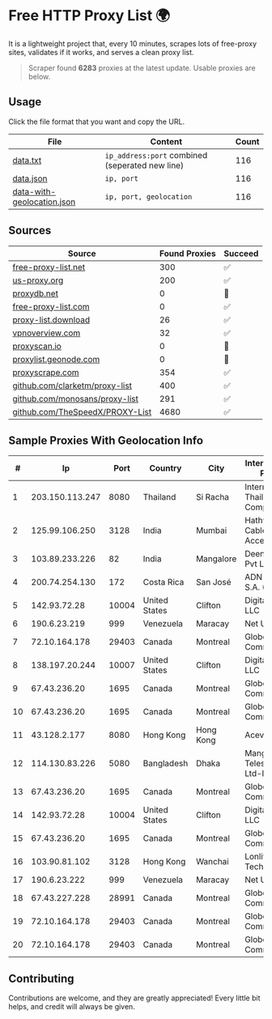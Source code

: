 
# Free HTTP Proxy List 🌍

It is a lightweight project that, every 10 minutes, scrapes lots of free-proxy sites, validates if it works, and serves a clean proxy list.


> Scraper found **6283** proxies at the latest update. Usable proxies are below.

## Usage

Click the file format that you want and copy the URL.


|File|Content|Count|
|----|-------|-----|
|[data.txt](https://raw.githubusercontent.com/themiralay/Proxy-List-World/master/data.txt)|`ip_address:port` combined (seperated new line)|116|
|[data.json](https://raw.githubusercontent.com/themiralay/Proxy-List-World/master/data.json)|`ip, port`|116|
|[data-with-geolocation.json](https://raw.githubusercontent.com/themiralay/Proxy-List-World/master/data-with-geolocation.json)|`ip, port, geolocation`|116|

## Sources

|Source|Found Proxies|Succeed|
|------|-------------|-------|
|[free-proxy-list.net](https://free-proxy-list.net)|300|✅|
|[us-proxy.org](https://www.us-proxy.org)|200|✅|
|[proxydb.net](http://proxydb.net)|0|🚫|
|[free-proxy-list.com](https://free-proxy-list.com/?page=&port=&type%5B%5D=http&type%5B%5D=https&up_time=0&search=Search)|0|✅|
|[proxy-list.download](https://www.proxy-list.download/HTTP)|26|✅|
|[vpnoverview.com](https://vpnoverview.com/privacy/anonymous-browsing/free-proxy-servers)|32|✅|
|[proxyscan.io](https://www.proxyscan.io)|0|🚫|
|[proxylist.geonode.com](https://proxylist.geonode.com/api/proxy-list?limit=300&page=1&sort_by=lastChecked&sort_type=desc&protocols=http,https)|0|🚫|
|[proxyscrape.com](https://api.proxyscrape.com/v2/?request=displayproxies&protocol=http&timeout=10000&country=all&ssl=all&anonymity=all)|354|✅|
|[github.com/clarketm/proxy-list](https://raw.githubusercontent.com/clarketm/proxy-list/master/proxy-list-raw.txt)|400|✅|
|[github.com/monosans/proxy-list](https://raw.githubusercontent.com/monosans/proxy-list/main/proxies/http.txt)|291|✅|
|[github.com/TheSpeedX/PROXY-List](https://raw.githubusercontent.com/TheSpeedX/PROXY-List/master/http.txt)|4680|✅|


## Sample Proxies With Geolocation Info

|#|Ip|Port|Country|City|Internet Service Provider|
|-|--|----|-------|----|-------------------------|
|1|203.150.113.247|8080|Thailand|Si Racha|Internet Thailand Company Ltd.|
|2|125.99.106.250|3128|India|Mumbai|Hathway IP over Cable Internet Access|
|3|103.89.233.226|82|India|Mangalore|Deenet Services Pvt Ltd|
|4|200.74.254.130|172|Costa Rica|San José|ADN Solutions S.A. (Rokru Int.)|
|5|142.93.72.28|10004|United States|Clifton|DigitalOcean, LLC|
|6|190.6.23.219|999|Venezuela|Maracay|Net Uno|
|7|72.10.164.178|29403|Canada|Montreal|GloboTech Communications|
|8|138.197.20.244|10007|United States|Clifton|DigitalOcean, LLC|
|9|67.43.236.20|1695|Canada|Montreal|GloboTech Communications|
|10|67.43.236.20|1695|Canada|Montreal|GloboTech Communications|
|11|43.128.2.177|8080|Hong Kong|Hong Kong|Aceville Pte.ltd|
|12|114.130.83.226|5080|Bangladesh|Dhaka|Mango Teleservices Ltd-ISP|
|13|67.43.236.20|1695|Canada|Montreal|GloboTech Communications|
|14|142.93.72.28|10004|United States|Clifton|DigitalOcean, LLC|
|15|67.43.236.20|1695|Canada|Montreal|GloboTech Communications|
|16|103.90.81.102|3128|Hong Kong|Wanchai|Lonlife Technology Co.|
|17|190.6.23.222|999|Venezuela|Maracay|Net Uno|
|18|67.43.227.228|28991|Canada|Montreal|GloboTech Communications|
|19|72.10.164.178|29403|Canada|Montreal|GloboTech Communications|
|20|72.10.164.178|29403|Canada|Montreal|GloboTech Communications|



## Contributing

Contributions are welcome, and they are greatly appreciated! Every
little bit helps, and credit will always be given.

